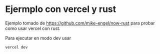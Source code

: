# Ejermplo con vercel y rust

Ejemplo tomado de https://github.com/mike-engel/now-rust para probar
como usar vercel con rust.

Para ejecutar en modo dev usar

    vercel dev